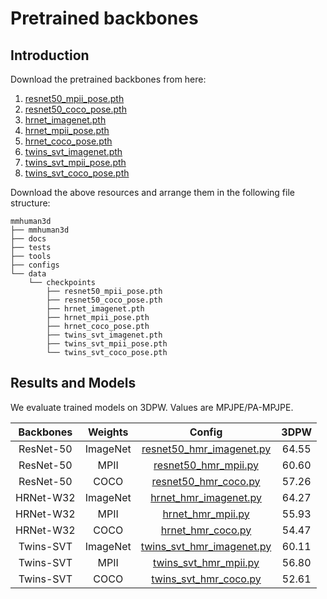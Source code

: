 # Pretrained backbones

## Introduction

Download the pretrained backbones from here:
1. [resnet50_mpii_pose.pth](https://drive.google.com/file/d/1XEyYR88S9LnAh_bztybtWhBix6vQgg5k/view?usp=sharing)
2. [resnet50_coco_pose.pth](https://drive.google.com/file/d/1K1K1AUxL20Grq8rsyLJ6OdZE0oXY_CNY/view?usp=sharing)
3. [hrnet_imagenet.pth](https://drive.google.com/file/d/1snrLDyHgpTXximcJX6EqX7M8okQHVjH7/view?usp=sharing)
4. [hrnet_mpii_pose.pth](https://drive.google.com/file/d/1JaKYRbP-hKKZCwAqlvDQ5hIhueBYGf0i/view?usp=sharing)
5. [hrnet_coco_pose.pth](https://drive.google.com/file/d/1Dt1eRN_YnltaDBBe0JU8f6oSfhB2pxeh/view?usp=sharing)
3. [twins_svt_imagenet.pth](https://drive.google.com/file/d/155neTTkGZ_jtNbRS-OYwJWwsbx59jtzK/view?usp=sharing)
4. [twins_svt_mpii_pose.pth](https://drive.google.com/file/d/1RItsH4dDQmsk6Xc9wyaKyW3wYWFKpN6p/view?usp=sharing)
5. [twins_svt_coco_pose.pth](https://drive.google.com/file/d/1Fcq_4G3ccM-xpmBK4M--Lu3xCXFrQ_ui/view?usp=sharing)



Download the above resources and arrange them in the following file structure:

```text
mmhuman3d
├── mmhuman3d
├── docs
├── tests
├── tools
├── configs
└── data
    └── checkpoints
        ├── resnet50_mpii_pose.pth
        ├── resnet50_coco_pose.pth
        ├── hrnet_imagenet.pth
        ├── hrnet_mpii_pose.pth
        ├── hrnet_coco_pose.pth
        ├── twins_svt_imagenet.pth
        ├── twins_svt_mpii_pose.pth
        └── twins_svt_coco_pose.pth

```

## Results and Models

We evaluate trained models on 3DPW. Values are MPJPE/PA-MPJPE.

| Backbones | Weights | Config | 3DPW    |
|:------:|:------:|:-------:|:-------:|
|ResNet-50| ImageNet | [resnet50_hmr_imagenet.py](resnet50_hmr_imagenet.py) | 64.55 |
|ResNet-50| MPII | [resnet50_hmr_mpii.py](resnet50_hmr_pw3d_mpii.py) | 60.60 |
|ResNet-50| COCO | [resnet50_hmr_coco.py](resnet50_hmr_coco.py) | 57.26 |
|HRNet-W32| ImageNet | [hrnet_hmr_imagenet.py](hrnet_hmr_imagenet.py) | 64.27 |
|HRNet-W32| MPII | [hrnet_hmr_mpii.py](hrnet_hmr_mpii.py) | 55.93 |
|HRNet-W32| COCO | [hrnet_hmr_coco.py](hrnet_hmr_coco.py) | 54.47 |
|Twins-SVT| ImageNet | [twins_svt_hmr_imagenet.py](twins_svt_hmr_imagenet.py) | 60.11 |
|Twins-SVT| MPII | [twins_svt_hmr_mpii.py](twins_svt_hmr_mpii.py) | 56.80 |
|Twins-SVT| COCO | [twins_svt_hmr_coco.py](twins_svt_hmr_coco.py) | 52.61 |